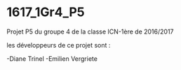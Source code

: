 # 1617_1Gr4_P5
Projet P5 du groupe 4 de la classe ICN-1ère de 2016/2017

les développeurs de ce projet sont :

-Diane Trinel
-Emilien Vergriete